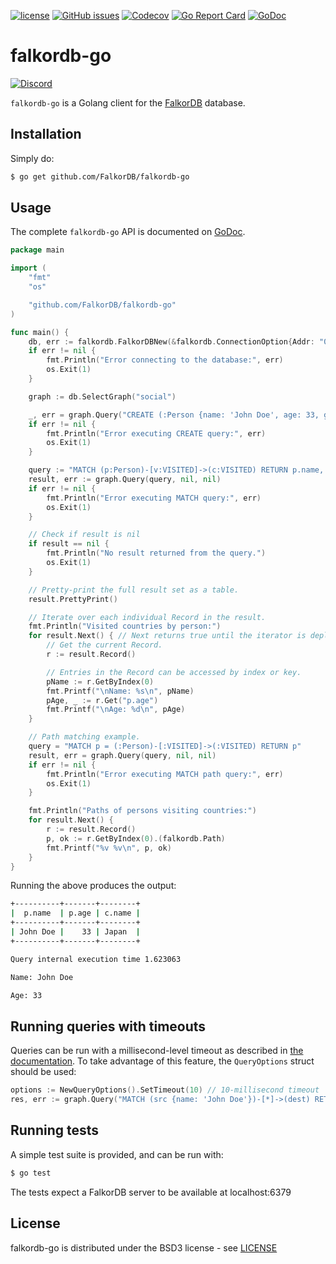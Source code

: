[![license](https://img.shields.io/github/license/FalkorDB/falkordb-go.svg)](https://github.com/FalkorDB/falkordb-go)
[![GitHub issues](https://img.shields.io/github/release/FalkorDB/falkordb-go.svg)](https://github.com/FalkorDB/falkordb-go/releases/latest)
[![Codecov](https://codecov.io/gh/FalkorDB/falkordb-go/branch/master/graph/badge.svg)](https://codecov.io/gh/FalkorDB/falkordb-go)
[![Go Report Card](https://goreportcard.com/badge/github.com/FalkorDB/falkordb-go)](https://goreportcard.com/report/github.com/FalkorDB/falkordb-go)
[![GoDoc](https://godoc.org/github.com/FalkorDB/falkordb-go?status.svg)](https://godoc.org/github.com/FalkorDB/falkordb-go)

# falkordb-go
[![Discord](https://img.shields.io/discord/1146782921294884966?style=flat-square)](https://discord.gg/6M4QwDXn2w)

`falkordb-go` is a Golang client for the [FalkorDB](https://falkordb.com) database.

## Installation

Simply do:
```sh
$ go get github.com/FalkorDB/falkordb-go
```

## Usage

The complete `falkordb-go` API is documented on [GoDoc](https://godoc.org/github.com/FalkorDB/falkordb-go).

```go
package main

import (
	"fmt"
	"os"

	"github.com/FalkorDB/falkordb-go"
)

func main() {
	db, err := falkordb.FalkorDBNew(&falkordb.ConnectionOption{Addr: "0.0.0.0:6379"})
	if err != nil {
		fmt.Println("Error connecting to the database:", err)
		os.Exit(1)
	}

	graph := db.SelectGraph("social")

	_, err = graph.Query("CREATE (:Person {name: 'John Doe', age: 33, gender: 'male', status: 'single'})-[:VISITED]->(:VISITED {name: 'Japan'})", nil, nil)
	if err != nil {
		fmt.Println("Error executing CREATE query:", err)
		os.Exit(1)
	}

	query := "MATCH (p:Person)-[v:VISITED]->(c:VISITED) RETURN p.name, p.age, c.name"
	result, err := graph.Query(query, nil, nil)
	if err != nil {
		fmt.Println("Error executing MATCH query:", err)
		os.Exit(1)
	}

	// Check if result is nil
	if result == nil {
		fmt.Println("No result returned from the query.")
		os.Exit(1)
	}

	// Pretty-print the full result set as a table.
	result.PrettyPrint()

	// Iterate over each individual Record in the result.
	fmt.Println("Visited countries by person:")
	for result.Next() { // Next returns true until the iterator is depleted.
		// Get the current Record.
		r := result.Record()

		// Entries in the Record can be accessed by index or key.
		pName := r.GetByIndex(0)
		fmt.Printf("\nName: %s\n", pName)
		pAge, _ := r.Get("p.age")
		fmt.Printf("\nAge: %d\n", pAge)
	}

	// Path matching example.
	query = "MATCH p = (:Person)-[:VISITED]->(:VISITED) RETURN p"
	result, err = graph.Query(query, nil, nil)
	if err != nil {
		fmt.Println("Error executing MATCH path query:", err)
		os.Exit(1)
	}

	fmt.Println("Paths of persons visiting countries:")
	for result.Next() {
		r := result.Record()
		p, ok := r.GetByIndex(0).(falkordb.Path)
		fmt.Printf("%v %v\n", p, ok)
	}
}
```

Running the above produces the output:

```sh
+----------+-------+--------+
|  p.name  | p.age | c.name |
+----------+-------+--------+
| John Doe |    33 | Japan  |
+----------+-------+--------+

Query internal execution time 1.623063

Name: John Doe

Age: 33
```

## Running queries with timeouts

Queries can be run with a millisecond-level timeout as described in [the documentation](https://docs.falkordb.com/configuration.html#timeout). To take advantage of this feature, the `QueryOptions` struct should be used:

```go
options := NewQueryOptions().SetTimeout(10) // 10-millisecond timeout
res, err := graph.Query("MATCH (src {name: 'John Doe'})-[*]->(dest) RETURN dest", nil, options)
```

## Running tests

A simple test suite is provided, and can be run with:

```sh
$ go test
```

The tests expect a FalkorDB server to be available at localhost:6379

## License

falkordb-go is distributed under the BSD3 license - see [LICENSE](LICENSE)
